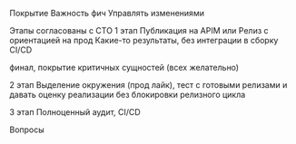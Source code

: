 Покрытие
Важность фич
Управлять изменениями

Этапы согласованы с СТО
1 этап
Публикация на APIM или Релиз с ориентацией на прод
Какие-то результаты, без интеграции в сборку CI/CD

финал, покрытие критичных сущностей (всех желательно) 

2 этап
Выделение окружения (прод лайк), тест с готовыми релизами и давать оценку реализации без блокировки релизного цикла

3 этап
Полноценный аудит,  CI/CD

Вопросы
